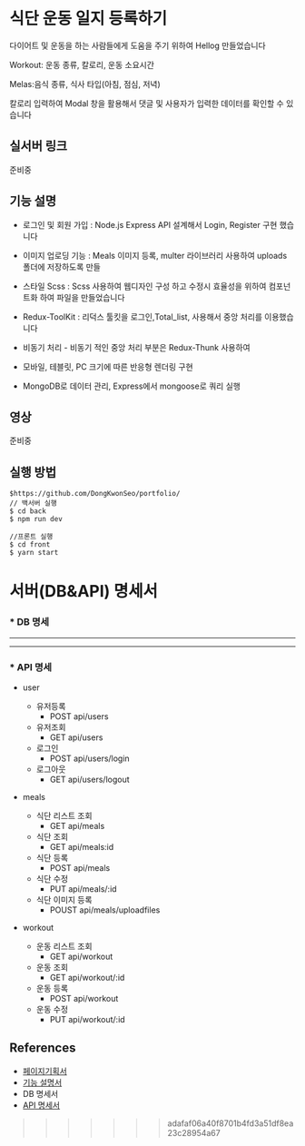 

# 식단 운동 일지 등록하기
다이어트 및 운동을 하는 사람들에게 도움을 주기 위하여
Hellog 만들었습니다

Workout: 운동 종류, 칼로리, 운동 소요시간 

Melas:음식 종류, 식사 타입(아침, 점심, 저녁)

칼로리 입력하여 Modal 창을 활용해서 댓글 및 사용자가 입력한 데이터를 확인할 수 있습니다


## 실서버 링크
준비중

## 기능 설명 

* 로그인 및 회원 가입 : Node.js Express API 설계해서 Login, Register 구현 했습니다  

* 이미지 업로딩 기능 : Meals 이미지 등록, multer 라이브러리 사용하여 uploads 폴더에 저장하도록 만들

* 스타일 Scss : Scss 사용하여 웹디자인 구성 하고 수정시 효율성을 위하여 컴포넌트화 하여 파일을 만들었습니다

* Redux-ToolKit : 리덕스 툴킷을 로그인,Total_list, 사용해서 중앙 처리를 이용했습니다

* 비동기 처리 - 비동기 적인 중앙 처리 부분은 Redux-Thunk 사용하여 

* 모바일, 테블릿, PC 크기에 따른 반응형 렌더링 구현

* MongoDB로 데이터 관리, Express에서 mongoose로 쿼리 실행


## 영상
준비중

## 실행 방법
```
$https://github.com/DongKwonSeo/portfolio/
// 백서버 실행
$ cd back 
$ npm run dev

//프론트 실행
$ cd front
$ yarn start
```
# 서버(DB&API) 명세서
### * DB 명세
------------------
-------
### * API 명세
 * user
    * 유저등록
      * POST api/users
    * 유저조회
       * GET api/users
    * 로그인
      * POST api/users/login
    * 로그아웃
      * GET api/users/logout
    
 * meals
    * 식단 리스트 조회
        * GET api/meals
    * 식단 조회
        * GET api/meals:id
    * 식단 등록
         * POST api/meals
    * 식단 수정
         * PUT api/meals/:id
    * 식단 이미지 등록
         * POUST api/meals/uploadfiles
 * workout
    * 운동 리스트 조회
       * GET api/workout
    * 운동 조회
       * GET api/workout/:id
    * 운동 등록
       * POST api/workout
    * 운동 수정
       * PUT api/workout/:id
    

    

## References
* [페이지기획서](https://xd.adobe.com/view/5ad807c2-7465-4ec9-9257-b4da75e81bc4-0f8b/) 
* [기능 설명서](https://www.notion.so/97a1417317de469da0d3289e54ca17ee)
* DB 명세서
* [API 명세서](https://www.notion.so/API-d8e57069feae44d299991c6c65a71566) 
>>>>>>> adafaf06a40f8701b4fd3a51df8ea23c28954a67
